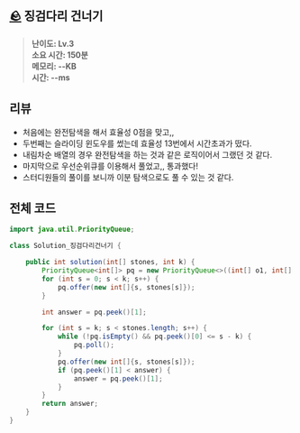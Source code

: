 ## [🪨](https://school.programmers.co.kr/learn/courses/30/lessons/64062) 징검다리 건너기

> **난이도: Lv.3<br>
> 소요 시간: 150분<br>
> 메모리: --KB<br>
> 시간: --ms**

## 리뷰

- 처음에는 완전탐색을 해서 효율성 0점을 맞고,,
- 두번째는 슬라이딩 윈도우를 썼는데 효율성 13번에서 시간초과가 떴다.
- 내림차순 배열의 경우 완전탐색을 하는 것과 같은 로직이어서 그랬던 것 같다.
- 마지막으로 우선순위큐를 이용해서 풀었고,, 통과했다!
- 스터디원들의 풀이를 보니까 이분 탐색으로도 풀 수 있는 것 같다.

## 전체 코드

```java
import java.util.PriorityQueue;

class Solution_징검다리건너기 {

    public int solution(int[] stones, int k) {
        PriorityQueue<int[]> pq = new PriorityQueue<>((int[] o1, int[] o2) -> Integer.compare(o2[1], o1[1]));
        for (int s = 0; s < k; s++) {
            pq.offer(new int[]{s, stones[s]});
        }

        int answer = pq.peek()[1];

        for (int s = k; s < stones.length; s++) {
            while (!pq.isEmpty() && pq.peek()[0] <= s - k) {
                pq.poll();
            }
            pq.offer(new int[]{s, stones[s]});
            if (pq.peek()[1] < answer) {
                answer = pq.peek()[1];
            }
        }
        return answer;
    }
}
```
